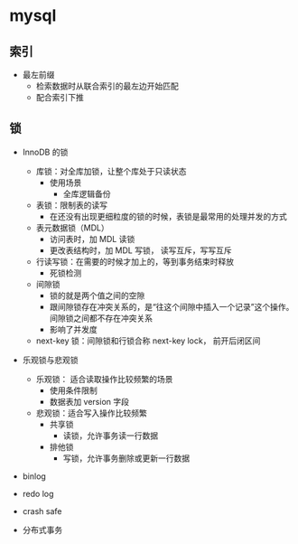 # mysql

## 索引

- 最左前缀
  - 检索数据时从联合索引的最左边开始匹配
  - 配合索引下推

## 锁

- InnoDB 的锁

  - 库锁：对全库加锁，让整个库处于只读状态
    - 使用场景
      - 全库逻辑备份
  - 表锁：限制表的读写
    - 在还没有出现更细粒度的锁的时候，表锁是最常用的处理并发的方式
  - 表元数据锁（MDL）
    - 访问表时，加 MDL 读锁
    - 更改表结构时，加 MDL 写锁， 读写互斥，写写互斥
  - 行读写锁：在需要的时候才加上的，等到事务结束时释放
    - 死锁检测
  - 间隙锁
    - 锁的就是两个值之间的空隙
    - 跟间隙锁存在冲突关系的，是“往这个间隙中插入一个记录”这个操作。间隙锁之间都不存在冲突关系
    - 影响了并发度
  - next-key 锁：间隙锁和行锁合称 next-key lock， 前开后闭区间

- 乐观锁与悲观锁

  - 乐观锁： 适合读取操作比较频繁的场景
    - 使用条件限制
    - 数据表加 version 字段
  - 悲观锁：适合写入操作比较频繁
    - 共享锁
      - 读锁，允许事务读一行数据
    - 排他锁
      - 写锁，允许事务删除或更新一行数据

- binlog

- redo log

- crash safe

- 分布式事务

